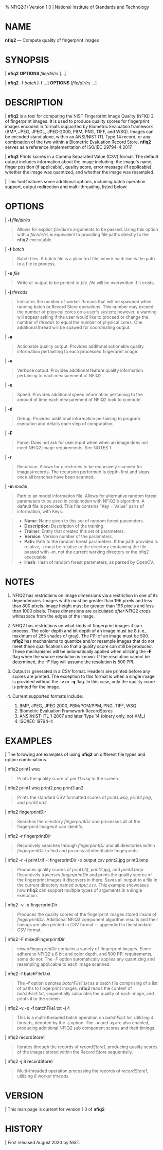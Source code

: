 % NFIQ2(1) Version 1.0 | National Institute of Standards and Technology

NAME
====

**nfiq2** — Compute quality of fingerprint images

SYNOPSIS
========

| **nfiq2** **OPTIONS** _file/dir/rs_ [...]

| **nfiq2** -f _batch_ [-f ...] **OPTIONS** [_file/dir/rs_ ...]


DESCRIPTION
===========

| **nfiq2** is a tool for computing the NIST Fingerprint Image Quality (NFIQ) 2 of fingerprint images. It is used to produce quality scores for fingerprint images encoded in formats supported by Biometric Evaluation framework (BMP, JPEG, JPEGL, JPEG-2000, PBM, PNG, TIFF, and WSQ). Images can be encoded stand alone, within an ANSI/NIST ITL Type 14 record, or any combination of the two within a Biometric Evaluation Record Store. **nfiq2** serves as a reference implementation of ISO/IEC 29794-4:2017.

| **nfiq2** Prints scores in a Comma Separated Value (CSV) format. The default output includes information about the image including: the image's name, finger position (if applicable), quality score, error message (if applicable), whether the image was quantized, and whether the image was resampled.

| This tool features some additional options, including batch operation support, output redirection and multi-threading, listed below:

OPTIONS
=======
| **-i** _file/dir/rs_
> Allows for explicit _file/dir/rs_ arguments to be passed. Using this option with a _file/dir/rs_ is equivalent to providing file paths directly to the **nfiq2** executable.

| **-f** _batch_
> Batch files. A batch file is a plain text file, where each line is the path to a file to process.

| **-o** _file_
> Write all output to be printed to _file_. _file_ will be overwritten if it exists.

| **-j** _threads_
> Indicates the number of worker _threads_ that will be spawned when running batch or Record Store operations. This number may exceed the number of physical cores on a user's system; however, a warning will appear asking if the user would like to proceed or change the number of _threads_ to equal the number of physical cores. One additional thread will be spawed for coordinating output.

| **-a**
> Actionable quality output. Provides additonal actionable quality information pertainting to each processed fingerprint image.

| **-v**
> Verbose output. Provides additional feature quality information pertaining to each measurement of NFIQ2.

| **-q**
> Speed. Provides additional speed information pertaining to the amount of time each measurement of NFIQ2 took to compute.

| **-d**
> Debug. Provides additional information pertaining to program execution and details each step of computation.

| **-F**
> Force. Does not ask for user input when when an image does not meet NFIQ2 image requirements.
> See NOTES 1

| **-r**
> Recursion. Allows for directories to be recursively scanned for images/records. The recursion performed is depth-first and stops once all branches have been scanned.

| **-m** _model_
> Path to an model information file. Allows for alternative random forest parameters to be used in conjunction with NFIQ2's algorithm. A default file is provided.
> This file contains "Key = Value" pairs of information, with Keys:

> * **Name**: Name given to this set of random forest parameters.
> * **Description**: Description of the training.
> * **Trainer**: Entity that created this set of parameters.
> * **Version**: Version number of the parameters.
> * **Path**: Path to the random forest parameters. If the path provided is relative, it must be relative to the directory containing the file passed with *-m*, not the current working directory or the nfiq2 executable.
> * **Hash**: Hash of random forest parameters, as parsed by OpenCV.


NOTES
=====

1. NFIQ2 has restrictions on image dimensions via a restriction in one of its dependencies. Images width must be greater than 196 pixels and less than 800 pixels. Image height must be greater than 196 pixels and less than 1000 pixels. These dimensions are calculated *after* NFIQ2 crops whitespace from the edges of the image.

2. NFIQ2 has restrictions on what kinds of fingerprint images it can process. The color depth and bit depth of an image must be 8 (i.e., maximum of 255 shades of gray). The PPI of an image must be 500. **nfiq2** has mechanisms to quantize and/or resample images that do not meet these qualifications so that a quality score can still be produced. These mechanisms will be automatically applied when utilizing the **-F** flag when the source resolution is known. If the resolution cannot be determined, the **-F** flag will assume the resolution is 500 PPI.

3. Output is generated in a CSV format. Headers are printed before any scores are printed. The exception to this format is when a single image is provided without the **-v** or **-q** flag. In this case, only the quality score is printed for the image.

4. Current supported formats include:
	1. BMP, JPEG, JPEG 2000, PBM/PGM/PPM, PNG, TIFF, WSQ
	3. Biometric Evaluation Framework RecordStores
	4. ANSI/NIST-ITL 1-2007 and later Type 14 (binary only, not XML)
	5. ISO/IEC 19794-4

EXAMPLES
========

| The following are examples of using **nfiq2** on different file types and option combinations.

| nfiq2 print1.wsq

> Prints the quality score of _print1.wsq_ to the screen.

| nfiq2 print1.wsq print2.png print3.an2

> Prints the standard CSV formatted scores of _print1.wsq_, _print2.png_, and _print3.an2_.

| nfiq2 fingerprintDir

> Searches the directory _fingerprintDir_ and processes all of the fingerprint images it can identify.

| nfiq2 -r fingerprintDir

> Recursively searches through _fingerprintDir_ and all directories within _fingerprintDir_ to find and process all identifiable fingerprints.

| nfiq2 -r -i print1.tif -i fingerprintDir -o output.csv print2.jpg print3.bmp

> Produces quality scores of _print1.tif_, _print2.jpg_, and _print3.bmp_. Recursively traverses _fingerprintDir_ and prints the quality scores of the fingerprint images it discovers in there. Saves all output to a file in the current directory named _output.csv_. This example showcases how **nfiq2** can support multiple types of arguments in a single execution.

| nfiq2 -v -q fingerprintDir

> Produces the quality scores of the fingerprint images stored inside of _fingerprintDir_. Additional NFIQ2 component algorithm results and their timings are also printed in CSV format -- appended to the standard CSV format.

| nfiq2 -F mixedFingerprintDir

> _mixedFingerprintDir_ contains a variety of fingerprint images. Some adhere to NFIQ2's 8 bit and color depth, and 500 PPI requirements, some do not. The _-F_ option automatically applies any quantizing and resampling applicable to each image scanned.

| nfiq2 -f batchFile1.txt

> The **-f** option denotes _batchFile1.txt_ as a batch file comprising of a list of paths to fingerprint images. **nfiq2** reads the content of  _batchFile1.txt_,  sequentially calculates the quality of each image, and prints it to the screen.

| nfiq2 -v -q -f batchFile1.txt -j 4

> This is a multi-threaded batch operation on _batchFile1.txt_, utilizing _4_ threads, denoted by the **-j** option. The **-v** and **-q** are also enabled, producing additional NFIQ2 sub component scores and their timings.

| nfiq2 recordStore1

> Iterates through the records of _recordStore1_, producing quality scores of the images stored within the Record Store sequentially.

| nfiq2 -j 8 recordStore1

> Multi-threaded operation processing the records of _recordStore1_, utilizing _8_ worker _threads_.

VERSION
=======

| This man page is current for version 1.0 of **nfiq2**

HISTORY
=======

| First released August 2020 by NIST.
